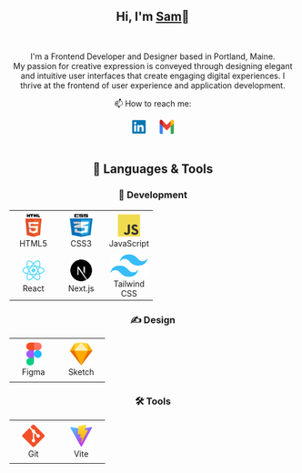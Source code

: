 <h2 align="center">Hi, I'm <a href="https://www.linkedin.com/in/sam-treadwell-70b548272/"  
  title="Profile">Sam</a>👋</h2>
<br>
<p align="center">
I'm a Frontend Developer and Designer based in Portland, Maine.<br>
My passion for creative expression is conveyed through designing elegant and intuitive user interfaces that create engaging digital experiences. I thrive at the frontend of user experience and application development.<br>

<div align="center">
  <p>📫 How to reach me:</p>
  <a href="https://www.linkedin.com/in/sam-treadwell-70b548272/" style="margin-right: 10px; text-decoration: none;">
    <img src="icons/linkedin.svg" alt="LinkedIn" height="25" width="25" />
  </a>
  <a href="mailto:s.treadwell11@gmail.com" style="margin-left: 10px; text-decoration: none;">
    <img src="icons/gmail.svg" alt="Gmail" height="25" width="25" />
  </a>
</div>
<br>

<h2 align="center">🚀 Languages & Tools</h1>

<h3 align='center'>👾 Development</h3>

<table align="center" width:"100%">
  <tr>
    <td align="center" height="70" width="70">
      <img src="icons/html.png" alt="HTML" width="40" height="40"/>
      <br/>HTML5
    </td>
    <td align="center" height="70" width="70">
      <img src="icons/css.png" alt="CSS" width="40" height="40"/>
      <br/>CSS3
    </td>
    <td align="center" height="70" width="70">
      <img src="icons/javascript.svg" alt="JavaScript" width="40" height="40"/>
      <br/>JavaScript
    </td>
  </tr>
  <tr>
    <td align="center" height="70" width="70">
      <img src="icons/react.svg" alt="React" width="40" height="40"/>
      <br/>React
    </td>
    <td align="center" height="70" width="70">
      <img src="icons/next.svg" alt="React" width="40" height="40"/>
      <br/>Next.js
    </td>
    <td align="center" height="70" width="70">
      <img src="icons/tailwind.png" alt="Tailwind CSS" height="40"/>
      <br/>Tailwind CSS
    </td>
  </tr>
</table>

<h3 align='center'>✍️ Design</h3>

<table align="center">
  <tr>
    <td align="center" height="70" width="70">
      <img src="icons/figma.svg" alt="Figma" width="40" height="40"/>
      <br/>Figma
    </td>
    <td align="center" height="70" width="70">
      <img src="icons/sketch.png" alt="Sketch" width="40" height="40"/>
      <br/>Sketch
    </td>
  </tr>
</table>

<h3 align='center'>🛠️ Tools</h3>

<table align="center">
  <tr>
    <td align="center" height="70" width="70">
      <img src="icons/git.svg" alt="Git" width="40" height="40"/>
      <br/>Git
    </td>
    <td align="center" height="70" width="70">
      <img src="icons/vite.svg" alt="Vite" width="40" height="40"/>
      <br/>Vite
    </td>
  </tr>
</table>

